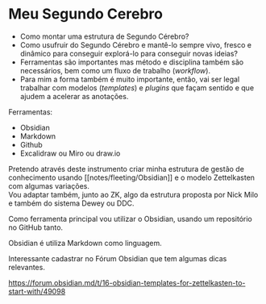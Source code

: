 # Meu Segundo Cerebro

- Como montar uma estrutura de Segundo Cérebro?
- Como usufruir do Segundo Cérebro e mantê-lo sempre vivo, fresco e dinâmico para conseguir explorá-lo para conseguir novas ideias?
- Ferramentas são importantes mas método e disciplina também são necessários, bem como um fluxo de trabalho (_workflow_).
- Para mim a forma também é muito importante, então, vai ser legal trabalhar com modelos (_templates_) e _plugins_ que façam sentido e que ajudem a acelerar as anotações.

Ferramentas:

- Obsidian
- Markdown
- Github
- Excalidraw ou Miro ou draw.io

Pretendo através deste instrumento criar minha estrutura de gestão de conhecimento usando [[notes/fleeting/Obsidian]] e o modelo Zettelkasten com algumas variações.  
Vou adaptar também, junto ao ZK, algo da estrutura proposta por Nick Milo e também do sistema Dewey ou DDC.

Como ferramenta principal vou utilizar o Obsidian, usando um repositório no GitHub tanto.

Obsidian é utiliza Markdown como linguagem.

Interessante cadastrar no Fórum Obsidian que tem algumas dicas relevantes.

https://forum.obsidian.md/t/16-obsidian-templates-for-zettelkasten-to-start-with/49098

